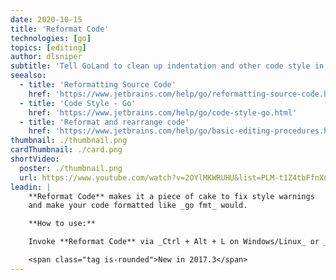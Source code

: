 ```yaml
---
date: 2020-10-15
title: 'Reformat Code'
technologies: [go]
topics: [editing]
author: dlsniper
subtitle: 'Tell GoLand to clean up indentation and other code style in your file.'
seealso:
  - title: 'Reformatting Source Code'
    href: 'https://www.jetbrains.com/help/go/reformatting-source-code.html'
  - title: 'Code Style - Go'
    href: 'https://www.jetbrains.com/help/go/code-style-go.html'
  - title: 'Reformat and rearrange code'
    href: 'https://www.jetbrains.com/help/go/basic-editing-procedures.html#reformat_rearrange_code'
thumbnail: ./thumbnail.png
cardThumbnail: ./card.png
shortVideo:
  poster: ./thumbnail.png
  url: https://www.youtube.com/watch?v=2OYlMKWRUHU&list=PLM-t1Z4tbFfnXnghmtk6WVz10_pivOw25&index=15&t=0s
leadin: |
    **Reformat Code** makes it a piece of cake to fix style warnings
    and make your code formatted like _go fmt_ would.    

    **How to use:**

    Invoke **Reformat Code** via _Ctrl + Alt + L on Windows/Linux_ or _⌘ + ⌥ + L on macOS_.

    <span class="tag is-rounded">New in 2017.3</span>
---
```


